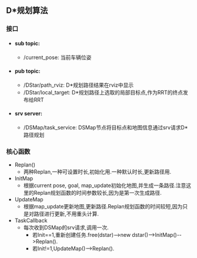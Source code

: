 ## D*规划算法
### 接口
- #### sub topic:
  - /current_pose: 当前车辆位姿
- #### pub topic:
  - /DStar/path_rviz: D*规划路径结果在rviz中显示
  - /DStar/local_target: D*规划路径上选取的局部目标点,作为RRT的终点发布给RRT
- #### srv server:
  - /DSMap/task_service: DSMap节点将目标点和地图信息通过srv请求D*路径规划

### 核心函数
- Replan()
  - 两种Replan,一种可设置时长,初始化用.一种默认时长,更新路径用.
- InitMap
  - 根据current pose, goal, map_update初始化地图,并生成一条路径.注意这里的Replan规划函数的时间参数较长,因为是第一次生成路径.
- UpdateMap
  - 根据map_update更新地图,更新路径.Replan规划函数的时间较短,因为只是对路径进行更新,不用重头计算.
- TaskCallback
  - 每次收到DSMap的srv请求,调用一次.
    - 若Init==1,重新创建任务.free(dstar)-->new dstar()-->InitMap()-->Replan().
    - 若Init!=1,UpdateMap()-->Replan().